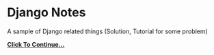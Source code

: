 # Django Notes

A sample of Django related things (Solution, Tutorial for some problem)

[**Click To Continue...**](src/Index.md)
